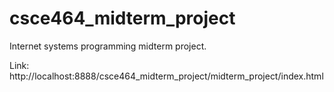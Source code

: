 # csce464_midterm_project
Internet systems programming midterm project.

Link: http://localhost:8888/csce464_midterm_project/midterm_project/index.html
